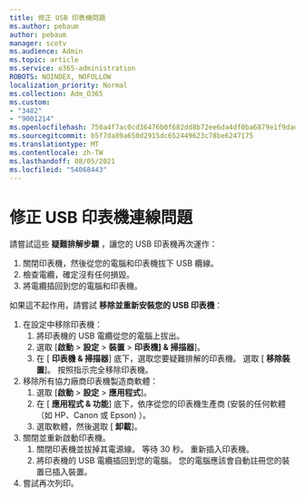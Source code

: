```yaml
---
title: 修正 USB 印表機問題
ms.author: pebaum
author: pebaum
manager: scotv
ms.audience: Admin
ms.topic: article
ms.service: o365-administration
ROBOTS: NOINDEX, NOFOLLOW
localization_priority: Normal
ms.collection: Adm_O365
ms.custom:
- "3482"
- "9001214"
ms.openlocfilehash: 750a4f7ac0cd36476b0f682dd8b72ee6da4df0ba6879e1f9dad32dbcea15053e
ms.sourcegitcommit: b5f7da89a650d2915dc652449623c78be6247175
ms.translationtype: MT
ms.contentlocale: zh-TW
ms.lasthandoff: 08/05/2021
ms.locfileid: "54068443"
---
```

# <a name="fix-usb-printer-connection-issues"></a>修正 USB 印表機連線問題

請嘗試這些 **疑難排解步驟** ，讓您的 USB 印表機再次運作：

1. 關閉印表機，然後從您的電腦和印表機拔下 USB 纜線。
2. 檢查電纜，確定沒有任何損毀。
3. 將電纜插回到您的電腦和印表機。

如果這不起作用，請嘗試 **移除並重新安裝您的 USB 印表機**：

1. 在設定中移除印表機：
    1. 將印表機的 USB 電纜從您的電腦上拔出。
    2. 選取 [**啟動**  >  **設定**  >  **裝置**  >  **印表機] & 掃描器**]。
    3. 在 [ **印表機 & 掃描器**] 底下，選取您要疑難排解的印表機。 選取 [ **移除裝置**]。 按照指示完全移除印表機。
2. 移除所有協力廠商印表機製造商軟體：
    1. 選取 [**啟動**  >  **設定**  >  **應用程式**]。
    2. 在 [ **應用程式 & 功能**] 底下，依序從您的印表機生產商 (安裝的任何軟體（如 HP、Canon 或 Epson) ）。
    3. 選取軟體，然後選取 [ **卸載**]。
3. 關閉並重新啟動印表機。<br>
    1. 關閉印表機並拔掉其電源線。 等待 30 秒。 重新插入印表機。
    2. 將印表機的 USB 電纜插回到您的電腦。 您的電腦應該會自動註冊您的裝置已插入裝置。
4. 嘗試再次列印。